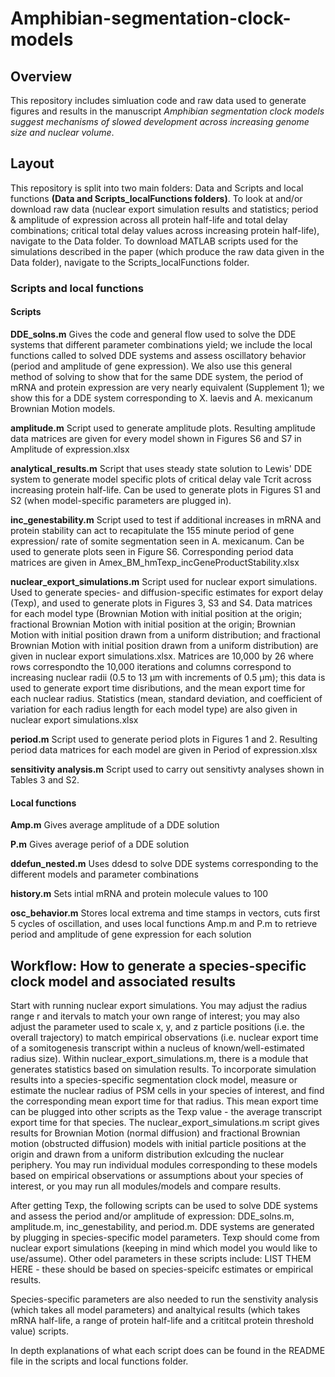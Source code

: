 # Amphibian-segmentation-clock-models

## Overview

This repository includes simluation code and raw data used to generate figures and results in the manuscript *Amphibian segmentation clock models suggest mechanisms of slowed development across increasing genome size and nuclear volume*. 

## Layout

This repository is split into two main folders: Data and Scripts and local functions __(Data and Scripts_localFunctions folders)__. To look at and/or download raw data (nuclear export simulation results and statistics; period & amplitude of expression across all protein half-life and total delay combinations; critical total delay values across increasing protein half-life), navigate to the Data folder. To download MATLAB scripts used for the simulations described in the paper (which produce the raw data given in the Data folder), navigate to the Scripts_localFunctions folder. 



### Scripts and local functions

#### Scripts 

__DDE_solns.m__ 
Gives the code and general flow used to solve the DDE systems that different parameter combinations yield; we include the local functions 
called to solved DDE systems and assess oscillatory behavior (period and amplitude of gene expression).
We also use this general method of solving to show that for the same DDE system, the period of mRNA and protein expression are very nearly
equivalent (Supplement 1); we show this for a DDE system corresponding to X. laevis and A. mexicanum Brownian Motion models. 

__amplitude.m__
Script used to generate amplitude plots. Resulting amplitude data matrices are given for every model shown in Figures S6 and S7 in Amplitude of expression.xlsx 

__analytical_results.m__
Script that uses steady state solution to Lewis' DDE system to generate model specific plots of critical delay vale Tcrit across increasing 
protein half-life. Can be used to generate plots in Figures S1 and S2 (when model-specific parameters are plugged in).

__inc_genestability.m__
Script used to test if additional increases in mRNA and protein stability can act to recapitulate the 155 minute period of gene expression/
rate of somite segmentation seen in A. mexicanum. Can be used to generate plots seen in Figure S6. Corresponding period data matrices are given in Amex_BM_hmTexp_incGeneProductStability.xlsx

__nuclear_export_simulations.m__
Script used for nuclear export simulations. Used to generate species- and diffusion-specific estimates for export delay (Texp), and used to 
generate plots in Figures 3, S3 and S4. Data matrices for each model type (Brownian Motion with initial position at the origin; fractional Brownian 
Motion with initial position at the origin; Brownian Motion with initial position drawn from a uniform distribution; and fractional Brownian 
Motion with initial position drawn from a uniform distribution) are given in nuclear export simulations.xlsx. Matrices are 10,000 by 26 where rows correspondto the 10,000 iterations and columns correspond to increasing nuclear radii (0.5 to 13 µm with increments of 0.5 µm); this data is used to generate export time disributions, and the mean export time for each nuclear radius. Statistics (mean, standard deviation, and coefficient of variation for each radius length for each model type) are also given in nuclear export simulations.xlsx

__period.m__
Script used to generate period plots in Figures 1 and 2. Resulting period data matrices for each model are given in Period of expression.xlsx

__sensitivity analysis.m__
Script used to carry out sensitivty analyses shown in Tables 3 and S2. 

#### Local functions

__Amp.m__ Gives average amplitude of a DDE solution

__P.m__ Gives average periof of a DDE solution 

__ddefun_nested.m__ Uses ddesd to solve DDE systems corresponding to the different models and parameter combinations

__history.m__ Sets intial mRNA and protein molecule values to 100 

__osc_behavior.m__ Stores local extrema and time stamps in vectors, cuts first 5 cycles of oscillation, and uses local functions Amp.m and P.m
to retrieve period and amplitude of gene expression for each solution
                  
## Workflow: How to generate a species-specific clock model and associated results

Start with running nuclear export simulations. You may adjust the radius range r and itervals to match your own range of interest; you may also adjust the parameter used to scale x, y, and z particle positions (i.e. the overall trajectory) to match empirical observations (i.e. nuclear export time of a somitogenesis transcript within a nucleus of known/well-estimated radius size). Within nuclear_export_simulations.m, there is a module that generates statistics based on simulation results. To incorporate simulation results into a species-specific segmentation clock model, measure or estimate the nuclear radius of PSM cells in your species of interest, and find the corresponding mean export time for that radius. This mean export time can be plugged into other scripts as the Texp value - the average transcript export time for that species. The nuclear_export_simulations.m script gives results for Brownian Motion (normal diffusion) and fractional Brownian motion (obstructed diffusion) models with initial particle positions at the origin and drawn from a uniform distribution exlcuding the nuclear periphery. You may run individual modules corresponding to these models based on empirical observations or assumptions about your species of interest, or you may run all modules/models and compare results.

After getting Texp, the following scripts can be used to solve DDE systems and assess the period and/or amplitude of expression: DDE_solns.m, amplitude.m, inc_genestability, and period.m. DDE systems are generated by plugging in species-specific model parameters. Texp should come from nuclear export simulations (keeping in mind which model you would like to use/assume). Other odel parameters in these scripts include: LIST THEM HERE - these should be based on species-speicifc estimates or empirical results.

Species-specific parameters are also needed to run the senstivity analysis (which takes all model parameters) and analtyical results (which takes mRNA half-life, a range of protein half-life and a crititcal protein threshold value) scripts. 

In depth explanations of what each script does can be found in the README file in the scripts and local functions folder. 





